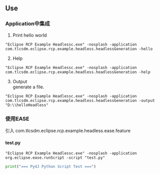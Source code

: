 ## Use

### Application中集成

1. Print hello world

```
"Eclipse RCP Example Headlessc.exe" -nosplash -application com.tlcsdm.eclipse.rcp.example.headless.headlessGeneration -hello
```

2. Help

```
"Eclipse RCP Example Headlessc.exe" -nosplash -application com.tlcsdm.eclipse.rcp.example.headless.headlessGeneration -help
```
3. Output  
generate a file.

```
"Eclipse RCP Example Headlessc.exe" -nosplash -application com.tlcsdm.eclipse.rcp.example.headless.headlessGeneration -output "D:\\helloHeadless"
```

### 使用EASE

引入 com.tlcsdm.eclipse.rcp.example.headless.ease.feature


#### test.py
```
"Eclipse RCP Example Headlessc.exe" -nosplash -application org.eclipse.ease.runScript -script "test.py"
```

```python
print("=== Py4J Python Script Test ===")
```
